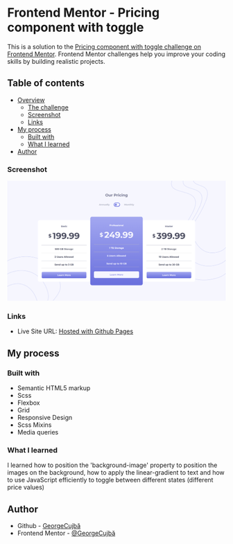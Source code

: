 # Frontend Mentor - Pricing component with toggle

This is a solution to the [Pricing component with toggle challenge on Frontend Mentor](https://www.frontendmentor.io/challenges/pricing-component-with-toggle-8vPwRMIC). Frontend Mentor challenges help you improve your coding skills by building realistic projects.

## Table of contents

- [Overview](#overview)
  - [The challenge](#the-challenge)
  - [Screenshot](#screenshot)
  - [Links](#links)
- [My process](#my-process)
  - [Built with](#built-with)
  - [What I learned](#what-i-learned)
- [Author](#author)


### Screenshot

![](./screenshots/Website_Screenshot.png)

### Links

- Live Site URL: [Hosted with Github Pages](https://georgevalentin.github.io/Pricing_Component_with_Toggle/)
## My process

### Built with

- Semantic HTML5 markup
- Scss
- Flexbox
- Grid
- Responsive Design
- Scss Mixins
- Media queries

### What I learned

I learned how to position the 'background-image' property to position the images on the background, how to apply the 
linear-gradient to text and how to use JavaScript efficiently to toggle between different states (different price values) 

## Author
- Github - [GeorgeCujbă](https://github.com/GeorgeValentin/)
- Frontend Mentor - [@GeorgeCujbă](https://www.frontendmentor.io/profile/GeorgeValentin)